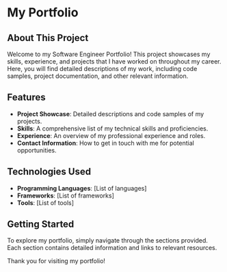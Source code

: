 # My Portfolio

## About This Project

Welcome to my Software Engineer Portfolio! This project showcases my skills, experience, and projects that I have worked on throughout my career. Here, you will find detailed descriptions of my work, including code samples, project documentation, and other relevant information.

## Features

- **Project Showcase**: Detailed descriptions and code samples of my projects.
- **Skills**: A comprehensive list of my technical skills and proficiencies.
- **Experience**: An overview of my professional experience and roles.
- **Contact Information**: How to get in touch with me for potential opportunities.

## Technologies Used

- **Programming Languages**: [List of languages]
- **Frameworks**: [List of frameworks]
- **Tools**: [List of tools]

## Getting Started

To explore my portfolio, simply navigate through the sections provided. Each section contains detailed information and links to relevant resources.

Thank you for visiting my portfolio!